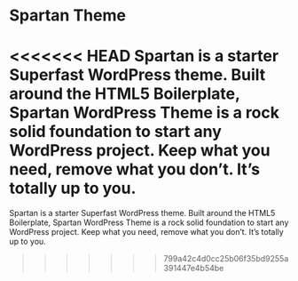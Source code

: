 Spartan Theme
=============

<<<<<<< HEAD
Spartan is a starter Superfast WordPress theme. Built around the HTML5 Boilerplate, Spartan WordPress Theme is a rock solid foundation to start any WordPress project. Keep what you need, remove what you don’t. It’s totally up to you.
=======
Spartan is a starter Superfast WordPress theme. Built around the HTML5 Boilerplate, Spartan WordPress Theme is a rock solid foundation to start any WordPress project. Keep what you need, remove what you don’t. It’s totally up to you.
>>>>>>> 799a42c4d0cc25b06f35bd9255a391447e4b54be
